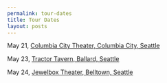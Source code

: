 ```yaml
---
permalink: tour-dates
title: Tour Dates
layout: posts
---
```


May 21, [Columbia City Theater, Columbia City, Seattle](https://columbiacitytheater.com/)

May 23, [Tractor Tavern, Ballard, Seattle](http://www.tractortavern.com/)

May 24, [Jewelbox Theater, Belltown, Seattle](https://www.therendezvous.rocks/)